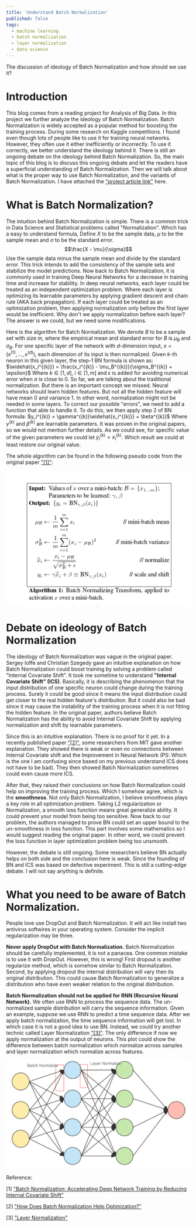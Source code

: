 ```yaml
---
title: 'Understand Batch Normalization'
published: false
tags:
  - machine learning
  - batch normalization
  - layer normalization
  - data science
---
```

The discussion of ideology of Batch Normalization and how should we use it?

Introduction
======
This blog comes from a reading project for Analysis of Big Data. In this project we further analyze the ideology of Batch Normalization. Batch Normalization is widely accepted as a popular method for boosting the training process. During some research on Kaggle competitions. I found even though lots of people like to use it for training neural networks. However, they often use it either inefficiently or incorrectly. To use it correctly, we better understand the ideology behind it. There is still an ongoing debate on the ideology behind Batch Normalization. So, the main topic of this blog is to discuss this ongoing debate and let the readers have a superficial understanding of Batch Normalization. Then we will talk about what is the proper way to use Batch Normalization, and the variants of Batch Normalization. I have attached the ["project article link"](https://www.wei-siyi.com/files/D80_Final_Report.pdf) here. 

What is Batch Normalization?
======
The intuition behind Batch Normalization is simple. There is a common trick in Data Science and Statistical problems called "Normalization". Which has a easy to understand formula, Define $X$ to be the sample data, $\mu$ to be the sample mean and $\sigma$ to be the standard error.
$$\frac{X - \mu}{\sigma}$$
Use the sample data minus the sample mean and divide by the standard error. This trick intends to add the consistency of the sample sets and stabilize the model predictions.
Now back to Batch Normalization, it is commonly used in training Deep Neural Networks for a decrease in training time and increase for stability. In deep neural networks, each layer could be treated as an independent optimization problem. Where each layer is optimizing its learnable parameters by applying gradient descent and chain rule (AKA back propagation). If each layer could be treated as an optimization problem, then applying normalization only before the first layer would be inefficient. Why don't we apply normalization before each layer? The answer is we could, but we need some modifications.


Here is the algorithm for Batch Normalization. We denote $B$ to be a sample set with size $m$, where the empirical mean and standard error for $B$ is $\mu_B$ and $\sigma_B$. For one specific layer of the network with $d$-dimension input, $x = (x^{(1)},...,x^{(d)})$, each dimension of its input is then normalized. Given $k$-th neuron in this given layer, the step-1 BN formula is shown as:
$\widehat{x_i^{(k)}} = \frac{x_i^{(k)} - \mu_B^{(k)}}{\sigma_B^{(k)} + \epsilon}$
Where $k \in [1,d]$, $i \in [1,m]$ and $\epsilon$ is added for avoiding numerical error when $\sigma$ is close to 0.
So far, we are talking about the traditional normalization. But there is an important concept we missed. Neural networks should learn hidden features. But not all the hidden feature will have mean 0 and variance 1. In other word, normalization might not be needed in some layers. To correct our possible "errors", we need to add a function that able to handle it. To do this, we then apply step 2 of BN formula:
$y_i^{(k)} = \gamma^{(k)}\widehat{x_i^{(k)}} + \beta^{(k)}$
Where $\gamma^{(k)}$ and $\beta^{(k)}$ are learnable parameters. It was proven in the original papers, so we would not mention further details. As we could see, for specific value of the given parameters we could let $y_i^{(k)} = x_i^{(k)}$. Which result we could at least restore our original value.

The whole algorithm can be found in the following pseudo code from the original paper ["[1]"](https://arxiv.org/pdf/1502.03167v3.pdf):

![original code](https://github.com/superp0tat0/superp0tat0.github.io/raw/master/posts/post3/algorithm.png)

Debate on ideology of Batch Normalization
======
The ideology of Batch Normalization was vague in the original paper. Sergey Ioffe and Christian Szegedy gave an intuitive explanation on how Batch Normalization could boost training by solving a problem called "Internal Covariate Shift".
It took me sometime to understand **"Internal Covariate Shift" (ICS)**. Basically, it is describing the phenomenon that the input distribution of one specific neuron could change during the training process. Surely it could be good since it means the input distribution could get closer to the real hidden feature's distribution. But it could also be bad since it may cause the instability of the training process when it is not fitting the hidden feature. In the original paper, authors believe Batch Normalization has the ability to avoid Internal Covariate Shift by applying normalization and shift by learnable parameters.

Since this is an intuitive explanation. There is no proof for it yet. In a recently published paper ["[2]"](https://papers.nips.cc/paper/7515-how-does-batch-normalization-help-optimization.pdf), some researchers from MIT gave another explanation. They showed there is weak or even no connections between Internal Covariate shift and the Improvement in Neural Network (PS: Which is the one I am confusing since based on my previous understand ICS does not have to be bad). They then showed Batch Normalization sometimes could even cause more ICS.

After that, they raised their conclusions on how Batch Normalization could help on improving the training process. Which I somehow agree, which is the **smoothness**. Not only Batch Normalization, I believe smoothness plays a key role in all optimization problem. Taking L2 regularization or Normalization, a smooth loss function means great generalize ability. It could prevent your model from being too sensitive. Now back to our problem, the authors managed to prove BN could set an upper bound to the un-smoothness in loss function. This part involves some mathematics so I would suggest reading the original paper. In other word, we could prevent the loss function in layer optimization problem being too unsmooth.

However, the debate is still ongoing. Some researchers believe BN actually helps on both side and the conclusion here is weak. Since the founding of BN and ICS was based on defective experiment. This is still a cutting-edge debate. I will not say anything is definite.

What you need to be aware of Batch Normalization.
======
People love use DropOut and Batch Normalization. It will act like install two antivirus softwires in your operating system. Consider the implicit regularization may be three.

**Never apply DropOut with Batch Normalization.**
Batch Normalization should be carefully implemented, it is not a panacea. One common mistake is to use it with DropOut. However, this is wrong! First dropout is another regularize method, which is somehow similar to Batch Normalization. Second, by applying dropout the internal distribution will vary then its original distribution. This could cause Batch Normalization to generalize a distribution who have even weaker relation to the original distribution.

**Batch Normalization should not be applied for RNN (Recursive Neural Network).**
We often use RNN to process the sequence data. The un-normalized sample distribution will carry the sequence information. Given an example, suppose we use RNN to predict a time sequence data. After we apply batch normalization, the time sequence information will get lost. In which case it is not a good idea to use BN. Instead, we could try another technic called Layer Normalization ["[3]"](https://arxiv.org/abs/1607.06450). The only difference if now we apply normalization at the output of neurons. This plot could show the difference between batch normalization which normalize across samples and layer normalization which normalize across features.

![Difference between BN and LN](https://github.com/superp0tat0/superp0tat0.github.io/raw/master/posts/post3/export.png)

Reference:

[1] ["Batch Normalization: Accelerating Deep Network Training by Reducing Internal Covariate Shift"](https://arxiv.org/pdf/1502.03167v3.pdf)

[2] ["How Does Batch Normalization Help Optimization?"](https://papers.nips.cc/paper/7515-how-does-batch-normalization-help-optimization.pdf)

[3] ["Layer Normalization"](https://arxiv.org/abs/1607.06450)
